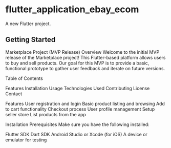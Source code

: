 # flutter_application_ebay_ecom

A new Flutter project.

## Getting Started
Marketplace Project (MVP Release)
Overview
Welcome to the initial MVP release of the Marketplace project! This Flutter-based platform allows users to buy and sell products. Our goal for this MVP is to provide a basic, functional prototype to gather user feedback and iterate on future versions.

Table of Contents

Features
Installation
Usage
Technologies Used
Contributing
License
Contact

Features
User registration and login
Basic product listing and browsing
Add to cart functionality
Checkout process
User profile management
Setup seller store
List products from the app



Installation
Prerequisites
Make sure you have the following installed:

Flutter SDK
Dart SDK
Android Studio or Xcode (for iOS)
A device or emulator for testing
